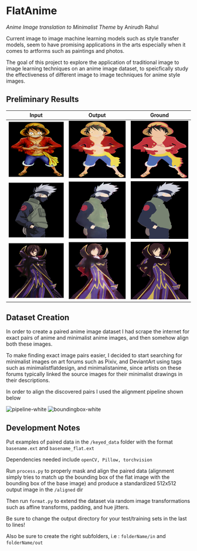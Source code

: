 # FlatAnime
*Anime Image translation to Minimalist Theme* by Anirudh Rahul

Current image to image machine learning models such as style transfer models, seem to have promising applications in the arts especially when it comes to artforms such as paintings and photos. 

The goal of this project to explore the application of traditional image to image learning techniques on an anime image dataset, to speicfically study the effectiveness of different image to image techniques for anime style images.


## Preliminary Results
| Input | Output | Ground |
| --- | --- | --- |
| ![](https://github.com/AnirudhRahul/FlatAnime/blob/03cb4568b5a5f3a74bfae1b837e1ea15209437e2/results/unet+extended_b8_epoch_250/luffy_real_A.png)| ![](https://github.com/AnirudhRahul/FlatAnime/blob/03cb4568b5a5f3a74bfae1b837e1ea15209437e2/results/unet+extended_b8_epoch_250/luffy_fake_B.png)|![](https://github.com/AnirudhRahul/FlatAnime/blob/03cb4568b5a5f3a74bfae1b837e1ea15209437e2/results/unet+extended_b8_epoch_250/luffy_real_B.png)|
| ![](https://github.com/AnirudhRahul/FlatAnime/blob/03cb4568b5a5f3a74bfae1b837e1ea15209437e2/results/unet+extended_b8_epoch_250/kakashi_side_look_real_A.png) | ![](https://github.com/AnirudhRahul/FlatAnime/blob/03cb4568b5a5f3a74bfae1b837e1ea15209437e2/results/unet+extended_b8_epoch_250/kakashi_side_look_fake_B.png)| ![](https://github.com/AnirudhRahul/FlatAnime/blob/03cb4568b5a5f3a74bfae1b837e1ea15209437e2/results/unet+extended_b8_epoch_250/kakashi_side_look_real_B.png)|
| ![](https://github.com/AnirudhRahul/FlatAnime/blob/03cb4568b5a5f3a74bfae1b837e1ea15209437e2/results/unet+extended_b8_epoch_250/ll4_real_A.png) | ![](https://github.com/AnirudhRahul/FlatAnime/blob/03cb4568b5a5f3a74bfae1b837e1ea15209437e2/results/unet+extended_b8_epoch_250/ll4_fake_B.png)| ![](https://github.com/AnirudhRahul/FlatAnime/blob/03cb4568b5a5f3a74bfae1b837e1ea15209437e2/results/unet+extended_b8_epoch_250/ll4_real_B.png)|



## Dataset Creation

In order to create a paired anime image dataset I had scrape the internet for exact pairs of anime and minimalist anime images, and then somehow align both these images.

To make finding exact image pairs easier, I decided to start searching for minimalist images on art forums such as Pixiv, and DeviantArt using tags such as minimalistflatdesign, and minimalistanime, since artists on these forums typically linked the source images for their minimalist drawings in their descriptions. 


In order to align the discovered pairs I used the alignment pipeline shown below

![pipeline-white](https://user-images.githubusercontent.com/14942461/172778512-35bfa988-ba85-4236-98fd-5aa021c76c71.png)
![boundingbox-white](https://user-images.githubusercontent.com/14942461/172778386-cb7ce8b6-acde-4f25-a0cf-b243f5cbbd5f.png)



## Development Notes
Put examples of paired data in the ```/keyed_data``` folder with the format ```basename.ext``` and ```basename_flat.ext```

Dependencies  needed include ```openCV, Pillow, torchvision```

Run ```process.py``` to properly mask and align the paired data (alignment simply tries to match up the bounding box of the flat image with the bounding box of the base image) and produce a standardized 512x512 output image in the ```/aligned``` dir

Then run ```format.py``` to extend the dataset via random image transformations such as affine transforms, padding, and hue jitters. 

Be sure to change the output directory for your test/training sets in the last to lines!

Also be sure to create the right subfolders, i.e :
```folderName/in``` and ```folderName/out```
